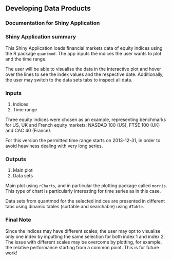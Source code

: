 ## Developing Data Products
### Documentation for Shiny Application


### Shiny Application summary

This Shiny Application loads financial markets data of equity indices using the R package `quantmod`. The app inputs the indices the user wants to plot and the time range.

The user will be able to visualise the data in the interactive plot and hover over the lines to see the index values and the respective date. Additionally, the user may switch to the data sets tabs to inspect all data.


### Inputs

1. Indices
2. Time range

Three equity indices were chosen as an example, representing benchmarks for US, UK and French equity markets: NASDAQ 100 (US), FTSE 100 (UK) and CAC 40 (France).

For this version the permitted time range starts on 2013-12-31, in order to avoid heaviness dealing with very long series. 


### Outputs

1. Main plot
2. Data sets

Main plot using `rCharts`, and in particular the plotting package called `morris`. This type of chart is particularly interesting for time series as in this case. 

Data sets from quantmod for the selected indices are presented in different tabs using dinamic tables (sortable and searchable) using `dTable`.


### Final Note

Since the indices may have different scales, the user may opt to visualise only one index by inputting the same selection for both index 1 and index 2. The issue with different scales may be overcome by plotting, for example, the relative performance starting from a common point. This is for future work!

